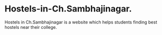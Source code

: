 # Hostels-in-Ch.Sambhajinagar.
Hostels in Ch.Sambhajinagar is a website which helps students finding best hostels near their college.
